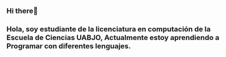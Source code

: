 ### Hi there👋
### Hola, soy estudiante de la licenciatura en computación de la Escuela de Ciencias UABJO, Actualmente estoy aprendiendo a Programar con diferentes lenguajes.

<!--
**Maritzarmz/Maritzarmz** is a ✨ _special_ ✨ repository because its `README.md` (this file) appears on your GitHub profile.

Here are some ideas to get you started:

- 🔭 I’m currently working on ...
- 🌱 I’m currently learning ...
- 👯 I’m looking to collaborate on ...
- 🤔 I’m looking for help with ...
- 💬 Ask me about ...
- 📫 How to reach me: ...
Emailme maritzaperez12r@gmail.com
- 😄 Pronouns: ...
- ⚡ Fun fact: ...
-->
